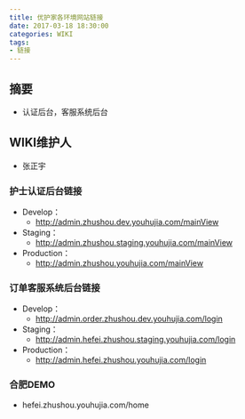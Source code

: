 ```yaml
---
title: 优护家各环境网站链接
date: 2017-03-18 18:30:00
categories: WIKI
tags:
- 链接
---
```


## 摘要

- 认证后台，客服系统后台

<!--more-->

## WIKI维护人
- 张正宇

### 护士认证后台链接
- Develop：
    - http://admin.zhushou.dev.youhujia.com/mainView
- Staging：
    - http://admin.zhushou.staging.youhujia.com/mainView
- Production：
    - http://admin.zhushou.youhujia.com/mainView

### 订单客服系统后台链接
- Develop：
    - http://admin.order.zhushou.dev.youhujia.com/login
- Staging：
    - http://admin.hefei.zhushou.staging.youhujia.com/login
- Production：
    - http://admin.hefei.zhushou.youhujia.com/login

### 合肥DEMO
- hefei.zhushou.youhujia.com/home

